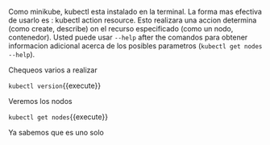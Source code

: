 Como minikube, kubectl esta instalado en la terminal. 
La forma mas efectiva de usarlo es : kubectl action resource.
Esto realizara una accion determina (como  create, describe) on el  recurso especificado (como un nodo, contenedor). Usted puede usar  `--help` after the comandos para obtener informacion adicional acerca de los posibles parametros (`kubectl get nodes --help`).

Chequeos varios a realizar

`kubectl version`{{execute}}

Veremos los nodos

`kubectl get nodes`{{execute}}

Ya sabemos que es uno solo
